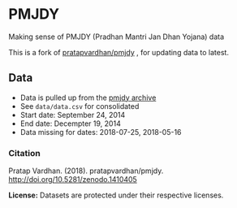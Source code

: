 # PMJDY

Making sense of PMJDY (Pradhan Mantri Jan Dhan Yojana) data

This is a fork of [pratapvardhan/pmjdy](https://github.com/pratapvardhan/pmjdy) , for updating data to latest.

## Data

- Data is pulled up from the [pmjdy archive](https://www.pmjdy.gov.in/archive)
- See `data/data.csv` for consolidated
- Start date: September 24, 2014
- End date: Decempter 19, 2014
- Data missing for dates: 2018-07-25, 2018-05-16

### Citation

Pratap Vardhan. (2018). pratapvardhan/pmjdy. http://doi.org/10.5281/zenodo.1410405

**License:** Datasets are protected under their respective licenses.
